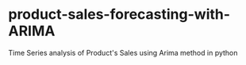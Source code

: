 # product-sales-forecasting-with-ARIMA
Time Series analysis of Product's Sales using Arima method in python
    
